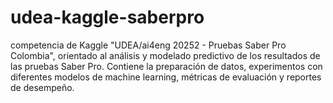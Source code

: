 # udea-kaggle-saberpro
competencia de Kaggle "UDEA/ai4eng 20252 - Pruebas Saber Pro Colombia", orientado al análisis y modelado predictivo de los resultados de las pruebas Saber Pro. Contiene la preparación de datos, experimentos con diferentes modelos de machine learning, métricas de evaluación y reportes de desempeño.
